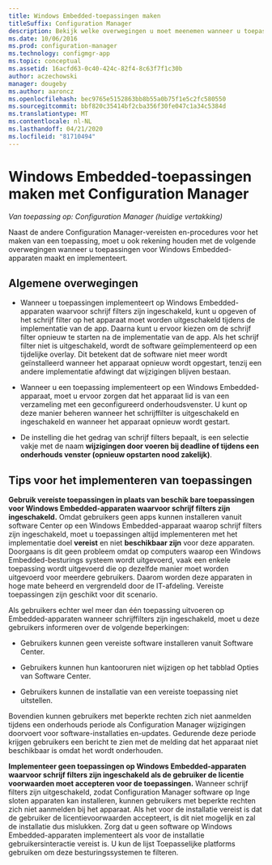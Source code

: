 ```yaml
---
title: Windows Embedded-toepassingen maken
titleSuffix: Configuration Manager
description: Bekijk welke overwegingen u moet meenemen wanneer u toepassingen voor Windows Embedded-apparaten maakt en implementeert.
ms.date: 10/06/2016
ms.prod: configuration-manager
ms.technology: configmgr-app
ms.topic: conceptual
ms.assetid: 16acfd63-0c40-424c-82f4-8c63f7f1c30b
author: aczechowski
manager: dougeby
ms.author: aaroncz
ms.openlocfilehash: bec9765e5152863bb8b55a0b75f1e5c2fc580550
ms.sourcegitcommit: bbf820c35414bf2cba356f30fe047c1a34c5384d
ms.translationtype: MT
ms.contentlocale: nl-NL
ms.lasthandoff: 04/21/2020
ms.locfileid: "81710494"
---
```

# <a name="create-windows-embedded-applications-with-configuration-manager"></a>Windows Embedded-toepassingen maken met Configuration Manager

*Van toepassing op: Configuration Manager (huidige vertakking)*

Naast de andere Configuration Manager-vereisten en-procedures voor het maken van een toepassing, moet u ook rekening houden met de volgende overwegingen wanneer u toepassingen voor Windows Embedded-apparaten maakt en implementeert.  

## <a name="general-considerations"></a>Algemene overwegingen  

-   Wanneer u toepassingen implementeert op Windows Embedded-apparaten waarvoor schrijf filters zijn ingeschakeld, kunt u opgeven of het schrijf filter op het apparaat moet worden uitgeschakeld tijdens de implementatie van de app. Daarna kunt u ervoor kiezen om de schrijf filter opnieuw te starten na de implementatie van de app. Als het schrijf filter niet is uitgeschakeld, wordt de software geïmplementeerd op een tijdelijke overlay. Dit betekent dat de software niet meer wordt geïnstalleerd wanneer het apparaat opnieuw wordt opgestart, tenzij een andere implementatie afdwingt dat wijzigingen blijven bestaan.  

-   Wanneer u een toepassing implementeert op een Windows Embedded-apparaat, moet u ervoor zorgen dat het apparaat lid is van een verzameling met een geconfigureerd onderhoudsvenster. U kunt op deze manier beheren wanneer het schrijffilter is uitgeschakeld en ingeschakeld en wanneer het apparaat opnieuw wordt gestart.  

-   De instelling die het gedrag van schrijf filters bepaalt, is een selectie vakje met de naam **wijzigingen door voeren bij deadline of tijdens een onderhouds venster (opnieuw opstarten nood zakelijk)**.  

## <a name="tips-for-deploying-applications"></a>Tips voor het implementeren van toepassingen  

**Gebruik vereiste toepassingen in plaats van beschik bare toepassingen voor Windows Embedded-apparaten waarvoor schrijf filters zijn ingeschakeld.** Omdat gebruikers geen apps kunnen installeren vanuit software Center op een Windows Embedded-apparaat waarop schrijf filters zijn ingeschakeld, moet u toepassingen altijd implementeren met het implementatie doel **vereist** en niet **beschikbaar zijn** voor deze apparaten. Doorgaans is dit geen probleem omdat op computers waarop een Windows Embedded-besturings systeem wordt uitgevoerd, vaak een enkele toepassing wordt uitgevoerd die op dezelfde manier moet worden uitgevoerd voor meerdere gebruikers. Daarom worden deze apparaten in hoge mate beheerd en vergrendeld door de IT-afdeling. Vereiste toepassingen zijn geschikt voor dit scenario.

 Als gebruikers echter wel meer dan één toepassing uitvoeren op Embedded-apparaten wanneer schrijffilters zijn ingeschakeld, moet u deze gebruikers informeren over de volgende beperkingen:  

-   Gebruikers kunnen geen vereiste software installeren vanuit Software Center.  

-   Gebruikers kunnen hun kantooruren niet wijzigen op het tabblad Opties van Software Center.  

-   Gebruikers kunnen de installatie van een vereiste toepassing niet uitstellen.  

Bovendien kunnen gebruikers met beperkte rechten zich niet aanmelden tijdens een onderhouds periode als Configuration Manager wijzigingen doorvoert voor software-installaties en-updates. Gedurende deze periode krijgen gebruikers een bericht te zien met de melding dat het apparaat niet beschikbaar is omdat het wordt onderhouden.  

**Implementeer geen toepassingen op Windows Embedded-apparaten waarvoor schrijf filters zijn ingeschakeld als de gebruiker de licentie voorwaarden moet accepteren voor de toepassingen.** Wanneer schrijf filters zijn uitgeschakeld, zodat Configuration Manager software op Inge sloten apparaten kan installeren, kunnen gebruikers met beperkte rechten zich niet aanmelden bij het apparaat. Als het voor de installatie vereist is dat de gebruiker de licentievoorwaarden accepteert, is dit niet mogelijk en zal de installatie dus mislukken. Zorg dat u geen software op Windows Embedded-apparaten implementeert als voor de installatie gebruikersinteractie vereist is. U kun de lijst Toepasselijke platforms gebruiken om deze besturingssystemen te filteren.  
